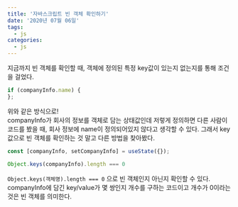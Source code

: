 ```yaml
---
title: '자바스크립트 빈 객체 확인하기'
date: '2020년 07월 06일'
tags:
  - js
categories:
  - js
---
```


지금까지 빈 객체를 확인할 때, 객체에 정의된 특정 key값이 있는지 없는지를 통해 조건을 걸었다.

~~~jsx
if (companyInfo.name) {
};
~~~
위와 같은 방식으로! 
<br />
companyInfo가 회사의 정보를 객체로 담는 상태값인데 저렇게 정의하면 다른 사람이 코드를 봤을 때, 회사 정보에 name이 정의되어있지 않다고 생각할 수 있다. 그래서 key값으로 빈 객체를 확인하는 것 말고 다른 방법을 찾아봤다. 

~~~jsx
const [companyInfo, setCompanyInfo] = useState({});

Object.keys(companyInfo).length === 0

~~~

`Object.keys(객체명).length === 0` 으로 빈 객체인지 아닌지 확인할 수 있다. 
<br />companyInfo에 담긴 key/value가 몇 쌍인지 개수를 구하는 코드이고 개수가 0이라는 것은 빈 객체를 의미한다.


